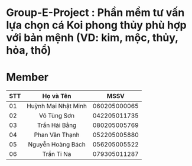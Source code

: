 # Group-E-Project : Phần mềm tư vấn lựa chọn cá Koi phong thủy phù hợp với bản mệnh (VD: kim, mộc, thủy, hỏa, thổ)
# Member
| STT | Họ và Tên | MSSV |
|--|--|--|
| 01 | <div align="center">Huỳnh Mai Nhật Minh</div> | <div align="center">060205000065</div> |
| 02 | <div align="center">Võ Tùng Sơn</div> | <div align="center">042205011735</div> |
| 03 | <div align="center">Trần Hải Bằng</div> | <div align="center">080205005769</div> |
| 04 | <div align="center">Phan Văn Thạnh</div> | <div align="center">052205005880</div> |
| 05 | <div align="center">Nguyễn Hoàng Bách</div> | <div align="center">056205005522</div> |
| 06 | <div align="center">Trần Ti Na</div> | <div align="center">079305011287</div> |
